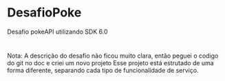 # DesafioPoke
Desafio pokeAPI utilizando SDK 6.0
#
Nota:
A descrição do desafio não ficou muito clara, então peguei o codigo do git no doc e criei um novo projeto
Esse projeto está estrutado de uma forma diferente, separando cada tipo de funcionalidade de serviço.